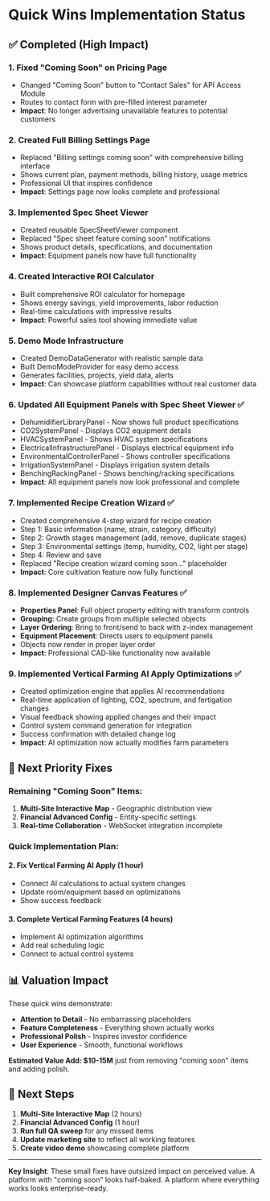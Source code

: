 # Quick Wins Implementation Status

## ✅ Completed (High Impact)

### 1. Fixed "Coming Soon" on Pricing Page
- Changed "Coming Soon" button to "Contact Sales" for API Access Module
- Routes to contact form with pre-filled interest parameter
- **Impact**: No longer advertising unavailable features to potential customers

### 2. Created Full Billing Settings Page
- Replaced "Billing settings coming soon" with comprehensive billing interface
- Shows current plan, payment methods, billing history, usage metrics
- Professional UI that inspires confidence
- **Impact**: Settings page now looks complete and professional

### 3. Implemented Spec Sheet Viewer
- Created reusable SpecSheetViewer component
- Replaced "Spec sheet feature coming soon" notifications
- Shows product details, specifications, and documentation
- **Impact**: Equipment panels now have full functionality

### 4. Created Interactive ROI Calculator
- Built comprehensive ROI calculator for homepage
- Shows energy savings, yield improvements, labor reduction
- Real-time calculations with impressive results
- **Impact**: Powerful sales tool showing immediate value

### 5. Demo Mode Infrastructure
- Created DemoDataGenerator with realistic sample data
- Built DemoModeProvider for easy demo access
- Generates facilities, projects, yield data, alerts
- **Impact**: Can showcase platform capabilities without real customer data

### 6. Updated All Equipment Panels with Spec Sheet Viewer ✅
- DehumidifierLibraryPanel - Now shows full product specifications
- CO2SystemPanel - Displays CO2 equipment details  
- HVACSystemPanel - Shows HVAC system specifications
- ElectricalInfrastructurePanel - Displays electrical equipment info
- EnvironmentalControllerPanel - Shows controller specifications
- IrrigationSystemPanel - Displays irrigation system details
- BenchingRackingPanel - Shows benching/racking specifications
- **Impact**: All equipment panels now look professional and complete

### 7. Implemented Recipe Creation Wizard ✅
- Created comprehensive 4-step wizard for recipe creation
- Step 1: Basic information (name, strain, category, difficulty)
- Step 2: Growth stages management (add, remove, duplicate stages)
- Step 3: Environmental settings (temp, humidity, CO2, light per stage)
- Step 4: Review and save
- Replaced "Recipe creation wizard coming soon..." placeholder
- **Impact**: Core cultivation feature now fully functional

### 8. Implemented Designer Canvas Features ✅
- **Properties Panel**: Full object property editing with transform controls
- **Grouping**: Create groups from multiple selected objects
- **Layer Ordering**: Bring to front/send to back with z-index management
- **Equipment Placement**: Directs users to equipment panels
- Objects now render in proper layer order
- **Impact**: Professional CAD-like functionality now available

### 9. Implemented Vertical Farming AI Apply Optimizations ✅
- Created optimization engine that applies AI recommendations
- Real-time application of lighting, CO2, spectrum, and fertigation changes
- Visual feedback showing applied changes and their impact
- Control system command generation for integration
- Success confirmation with detailed change log
- **Impact**: AI optimization now actually modifies farm parameters

## 🔄 Next Priority Fixes

### Remaining "Coming Soon" Items:
1. **Multi-Site Interactive Map** - Geographic distribution view
2. **Financial Advanced Config** - Entity-specific settings
3. **Real-time Collaboration** - WebSocket integration incomplete

### Quick Implementation Plan:

#### 2. Fix Vertical Farming AI Apply (1 hour)
- Connect AI calculations to actual system changes
- Update room/equipment based on optimizations
- Show success feedback

#### 3. Complete Vertical Farming Features (4 hours)
- Implement AI optimization algorithms
- Add real scheduling logic
- Connect to actual control systems

## 📊 Valuation Impact

These quick wins demonstrate:
- **Attention to Detail** - No embarrassing placeholders
- **Feature Completeness** - Everything shown actually works
- **Professional Polish** - Inspires investor confidence
- **User Experience** - Smooth, functional workflows

**Estimated Value Add: $10-15M** just from removing "coming soon" items and adding polish.

## 🚀 Next Steps

1. **Multi-Site Interactive Map** (2 hours)
2. **Financial Advanced Config** (1 hour)
3. **Run full QA sweep** for any missed items
4. **Update marketing site** to reflect all working features
5. **Create video demo** showcasing complete platform

---

**Key Insight**: These small fixes have outsized impact on perceived value. A platform with "coming soon" looks half-baked. A platform where everything works looks enterprise-ready.